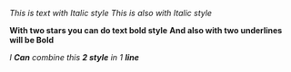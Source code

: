 *This is text with Italic style*
_This is also with Italic style_

**With two stars you can do text bold style**
__And also with two underlines will be Bold__

_I **Can** combine this __2 style__ in 1 **line**_
